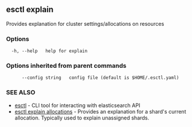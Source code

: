 ## esctl explain

Provides explanation for cluster settings/allocations on resources

### Options

```
  -h, --help   help for explain
```

### Options inherited from parent commands

```
      --config string   config file (default is $HOME/.esctl.yaml)
```

### SEE ALSO

* [esctl](esctl.md)	 - CLI tool for interacting with elasticsearch API
* [esctl explain allocations](esctl_explain_allocations.md)	 - Provides an explanation for a shard's current allocation. Typically used to explain unassigned shards.

